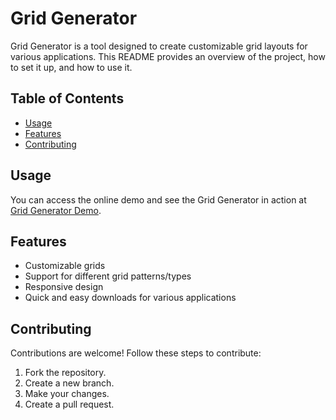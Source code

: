 # Grid Generator
Grid Generator is a tool designed to create customizable grid layouts for various applications. This README provides an overview of the project, how to set it up, and how to use it.

## Table of Contents

- [Usage](#usage)
- [Features](#features)
- [Contributing](#contributing)

## Usage

You can access the online demo and see the Grid Generator in action at [Grid Generator Demo](https://adamimoka.github.io/grid-generator/).
## Features

- Customizable grids
- Support for different grid patterns/types
- Responsive design
- Quick and easy downloads for various applications

## Contributing

Contributions are welcome! Follow these steps to contribute:

1. Fork the repository.
2. Create a new branch.
3. Make your changes.
4. Create a pull request.